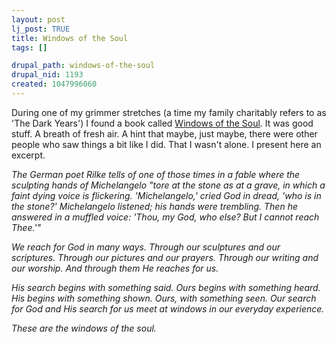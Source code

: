 ```yaml
--- 
layout: post
lj_post: TRUE
title: Windows of the Soul
tags: []

drupal_path: windows-of-the-soul
drupal_nid: 1193
created: 1047996060
---
```

During one of my grimmer stretches (a time my family charitably refers to as 'The Dark Years') I found a book called <a href="http://www.amazon.com/exec/obidos/tg/detail/-/031020397X/qid=1048017795/sr=8-1/ref=sr_8_1/104-8086527-5045550?v=glance&s=books&n=507846">Windows of the Soul</a>. It was good stuff. A breath of fresh air. A hint that maybe, just maybe, there were other people who saw things a bit like I did. That I wasn't alone. I present here an excerpt.

<i>The German poet Rilke tells of one of those times in a fable where the sculpting hands of Michelangelo "tore at the stone as at a grave, in which a faint dying voice is flickering. 'Michelangelo,' cried God in dread, 'who is in the stone?' Michelangelo listened; his hands were trembling. Then he answered in a muffled voice: 'Thou, my God, who else? But I cannot reach Thee.'"

We reach for God in many ways. Through our sculptures and our scriptures. Through our pictures and our prayers. Through our writing and our worship. And through them He reaches for us.

His search begins with something said. Ours begins with something heard. His begins with something shown. Ours, with something seen. Our search for God and His search for us meet at windows in our everyday experience.

These are the windows of the soul.</i>
